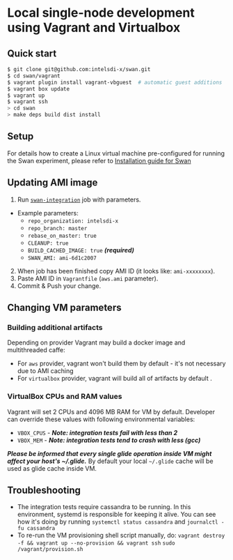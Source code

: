 # Local single-node development using Vagrant and Virtualbox

## Quick start

```sh
$ git clone git@github.com:intelsdi-x/swan.git
$ cd swan/vagrant
$ vagrant plugin install vagrant-vbguest  # automatic guest additions
$ vagrant box update
$ vagrant up
$ vagrant ssh
> cd swan
> make deps build dist install
```

## Setup
For details how to create a Linux virtual machine pre-configured for running the Swan experiment, please refer to [Installation guide for Swan](../../../../docs/install.md)

## Updating AMI image
1. Run [`swan-integration`](https://private.ci.snap-telemetry.io/job/swan-integration/build) job with parameters.
  - Example parameters:
    - `repo_organization: intelsdi-x`
    - `repo_branch: master`
    - `rebase_on_master: true`
    - `CLEANUP: true`
    - `BUILD_CACHED_IMAGE: true` ***(required)***
    - `SWAN_AMI: ami-6d1c2007`
2. When job has been finished copy AMI ID (it looks like: `ami-xxxxxxxx`).
3. Paste AMI ID in `Vagrantfile` (`aws.ami` parameter).
4. Commit & Push your change.

## Changing VM parameters
### Building additional artifacts
Depending on provider Vagrant may build a docker image and multithreaded caffe:
- For `aws` provider, vagrant won't build them by default - it's not necessary due to AMI caching
- For `virtualbox` provider, vagrant will build all of artifacts by default .

### VirtualBox CPUs and RAM values
Vagrant will set 2 CPUs and 4096 MB RAM for VM by default. Developer can override these values with following environmental variables:
- `VBOX_CPUS` - ***Note: integration tests fail with less than 2***
- `VBOX_MEM` - ***Note: integration tests tend to crash with less (gcc)***

***Please be informed that every single glide operation inside VM might affect your host's ~/.glide.***
By default your local `~/.glide` cache will be used as glide cache inside VM.

## Troubleshooting
- The integration tests require cassandra to be running. In this
  environment, systemd is responsible for keeping it alive. You can see
  how it's doing by running `systemctl status cassandra` and
  `journalctl -fu cassandra`
- To re-run the VM provisioning shell script manually, do:
  `vagrant destroy -f && vagrant up --no-provision && vagrant ssh`
  `sudo /vagrant/provision.sh`

